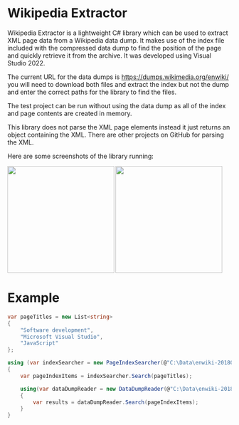 # Wikipedia Extractor

Wikipedia Extractor is a lightweight C# library which can be used to extract XML page data from a Wikipedia data dump. It makes use of the index file included with the compressed data dump to find the position of the page and quickly retrieve it from the archive. It was developed using Visual Studio 2022.

The current URL for the data dumps is https://dumps.wikimedia.org/enwiki/ you will need to download both files and extract the index but not the dump and enter the correct paths for the library to find the files. 

The test project can be run without using the data dump as all of the index and page contents are created in memory.

This library does not parse the XML page elements instead it just returns an object containing the XML. There are other projects on GitHub for parsing the XML.

Here are some screenshots of the library running:

<img align='left' src='https://drive.google.com/uc?id=1d5y_9GKCelsbyn61Ui7oHYZYQhCB1MKG' width='240'>
<img src='https://drive.google.com/uc?id=1IQeyd8hGIURlNH6VW9GjyjnShMoV9GYF' width='240'>

# Example

```cs
var pageTitles = new List<string>
{
    "Software development",
    "Microsoft Visual Studio",
    "JavaScript"
};

using (var indexSearcher = new PageIndexSearcher(@"C:\Data\enwiki-20180701-pages-articles-multistream-index.txt"))
{
    var pageIndexItems = indexSearcher.Search(pageTitles);

    using(var dataDumpReader = new DataDumpReader(@"C:\Data\enwiki-20180701-pages-articles-multistream.xml.bz2"))
    {
        var results = dataDumpReader.Search(pageIndexItems);
    }           
}
